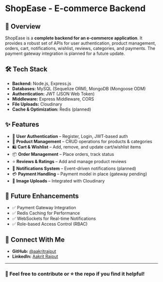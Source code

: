 # ShopEase - E-commerce Backend

## 🚀 Overview
ShopEase is a **complete backend for an e-commerce application**. It provides a robust set of APIs for user authentication, product management, orders, cart, notifications, wishlist, reviews, categories, and payments. The payment gateway integration is planned for a future update.

## 🛠 Tech Stack
- **Backend:** Node.js, Express.js
- **Databases:** MySQL (Sequelize ORM), MongoDB (Mongoose ODM)
- **Authentication:** JWT (JSON Web Token)
- **Middleware:** Express Middleware, CORS
- **File Uploads:** Cloudinary
- **Cache & Optimization:** Redis (planned)

## ✨ Features
- 👤 **User Authentication** – Register, Login, JWT-based auth
- 🛒 **Product Management** – CRUD operations for products & categories
- 🛍 **Cart & Wishlist** – Add, remove, and update cart/wishlist items
- 📦 **Order Management** – Place orders, track status
- ⭐ **Reviews & Ratings** – Add and manage product reviews
- 🔔 **Notifications System** – Event-driven notifications (planned)
- 💳 **Payment Handling** – Payment model in place (gateway pending)
- 📁 **Image Uploads** – Integrated with Cloudinary

## 🌟 Future Enhancements
- ✅ Payment Gateway Integration
- ✅ Redis Caching for Performance
- ✅ WebSockets for Real-time Notifications
- ✅ Role-based Access Control (RBAC)

## 🤝 Connect With Me
- **GitHub:** [@aakritrajput](https://github.com/aakritrajput)
- **LinkedIn:** [Aakrit Rajput](https://www.linkedin.com/in/aakrit-rajput)

---
### 📢 Feel free to contribute or ⭐ the repo if you find it helpful!

